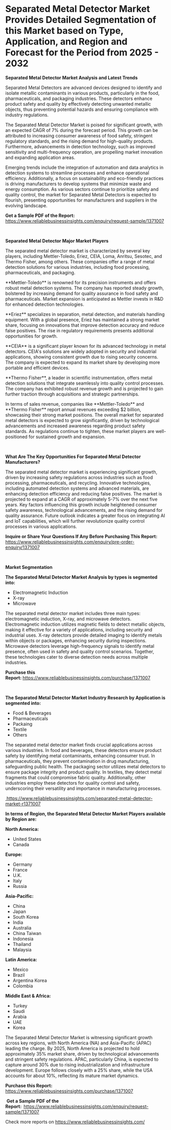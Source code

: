 <p><h1>Separated Metal Detector Market Provides Detailed Segmentation of this Market based on Type, Application, and Region and Forecast for the Period from 2025 - 2032</h1></p><p><strong>Separated Metal Detector Market Analysis and Latest Trends</strong></p>
<p><p>Separated Metal Detectors are advanced devices designed to identify and isolate metallic contaminants in various products, particularly in the food, pharmaceuticals, and packaging industries. These detectors enhance product safety and quality by effectively detecting unwanted metallic objects, thus preventing potential hazards and ensuring compliance with industry regulations.</p><p>The Separated Metal Detector Market is poised for significant growth, with an expected CAGR of 7% during the forecast period. This growth can be attributed to increasing consumer awareness of food safety, stringent regulatory standards, and the rising demand for high-quality products. Furthermore, advancements in detection technology, such as improved sensitivity and multi-frequency operation, are propelling market innovation and expanding application areas.</p><p>Emerging trends include the integration of automation and data analytics in detection systems to streamline processes and enhance operational efficiency. Additionally, a focus on sustainability and eco-friendly practices is driving manufacturers to develop systems that minimize waste and energy consumption. As various sectors continue to prioritize safety and quality control, the market for Separated Metal Detectors is expected to flourish, presenting opportunities for manufacturers and suppliers in the evolving landscape.</p></p>
<p><strong>Get a Sample PDF of the Report:&nbsp;</strong> <a href="https://www.reliablebusinessinsights.com/enquiry/request-sample/1371007?utm_campaign=3350&utm_medium=2&utm_source=Github&utm_content=ia&utm_term=22032025&utm_id=separated-metal-detector">https://www.reliablebusinessinsights.com/enquiry/request-sample/1371007</a></p>
<p>&nbsp;</p>
<p><strong>Separated Metal Detector Major Market Players</strong></p>
<p><p>The separated metal detector market is characterized by several key players, including Mettler-Toledo, Eriez, CEIA, Loma, Anritsu, Sesotec, and Thermo Fisher, among others. These companies offer a range of metal detection solutions for various industries, including food processing, pharmaceuticals, and packaging.</p><p>**Mettler-Toledo** is renowned for its precision instruments and offers robust metal detection systems. The company has reported steady growth, bolstered by increasing demand for quality assurance in food safety and pharmaceuticals. Market expansion is anticipated as Mettler invests in R&D for enhanced detection technologies.</p><p>**Eriez** specializes in separation, metal detection, and materials handling equipment. With a global presence, Eriez has maintained a strong market share, focusing on innovations that improve detection accuracy and reduce false positives. The rise in regulatory requirements presents additional opportunities for growth.</p><p>**CEIA** is a significant player known for its advanced technology in metal detectors. CEIA's solutions are widely adopted in security and industrial applications, showing consistent growth due to rising security concerns. The company is expected to expand its market share by developing more portable and efficient devices.</p><p>**Thermo Fisher**, a leader in scientific instrumentation, offers metal detection solutions that integrate seamlessly into quality control processes. The company has exhibited robust revenue growth and is projected to gain further traction through acquisitions and strategic partnerships.</p><p>In terms of sales revenue, companies like **Mettler-Toledo** and **Thermo Fisher** report annual revenues exceeding $2 billion, showcasing their strong market positions. The overall market for separated metal detectors is expected to grow significantly, driven by technological advancements and increased awareness regarding product safety standards. As regulations continue to tighten, these market players are well-positioned for sustained growth and expansion.</p></p>
<p>&nbsp;</p>
<p><strong>What Are The Key Opportunities For Separated Metal Detector Manufacturers?</strong></p>
<p><p>The separated metal detector market is experiencing significant growth, driven by increasing safety regulations across industries such as food processing, pharmaceuticals, and recycling. Innovative technologies, including automated detection systems and advanced materials, are enhancing detection efficiency and reducing false positives. The market is projected to expand at a CAGR of approximately 5-7% over the next five years. Key factors influencing this growth include heightened consumer safety awareness, technological advancements, and the rising demand for quality assurance. Future outlook indicates a greater focus on integrating AI and IoT capabilities, which will further revolutionize quality control processes in various applications.</p></p>
<p><strong>Inquire or Share Your Questions If Any Before Purchasing This Report:</strong> <a href="https://www.reliablebusinessinsights.com/enquiry/pre-order-enquiry/1371007?utm_campaign=3350&utm_medium=2&utm_source=Github&utm_content=ia&utm_term=22032025&utm_id=separated-metal-detector">https://www.reliablebusinessinsights.com/enquiry/pre-order-enquiry/1371007</a></p>
<p>&nbsp;</p>
<p><strong>Market Segmentation</strong></p>
<p><strong>The Separated Metal Detector Market Analysis by types is segmented into:</strong></p>
<p><ul><li>Electromagnetic Induction</li><li>X-ray</li><li>Microwave</li></ul></p>
<p><p>The separated metal detector market includes three main types: electromagnetic induction, X-ray, and microwave detectors. Electromagnetic induction utilizes magnetic fields to detect metallic objects, making it effective for a variety of applications, including security and industrial uses. X-ray detectors provide detailed imaging to identify metals within objects or packages, enhancing security during inspections. Microwave detectors leverage high-frequency signals to identify metal presence, often used in safety and quality control scenarios. Together, these technologies cater to diverse detection needs across multiple industries.</p></p>
<p><strong>Purchase this Report:&nbsp;</strong><a href="https://www.reliablebusinessinsights.com/purchase/1371007?utm_campaign=3350&utm_medium=2&utm_source=Github&utm_content=ia&utm_term=22032025&utm_id=separated-metal-detector">https://www.reliablebusinessinsights.com/purchase/1371007</a></p>
<p>&nbsp;</p>
<p><strong>The Separated Metal Detector Market Industry Research by Application is segmented into:</strong></p>
<p><ul><li>Food & Beverages</li><li>Pharmaceuticals</li><li>Packaing</li><li>Textile</li><li>Others</li></ul></p>
<p><p>The separated metal detector market finds crucial applications across various industries. In food and beverages, these detectors ensure product safety by identifying metal contaminants, enhancing consumer trust. In pharmaceuticals, they prevent contamination in drug manufacturing, safeguarding public health. The packaging sector utilizes metal detectors to ensure package integrity and product quality. In textiles, they detect metal fragments that could compromise fabric quality. Additionally, other industries employ these detectors for quality control and safety, underscoring their versatility and importance in manufacturing processes.</p></p>
<p><a href="https://www.reliablebusinessinsights.com/separated-metal-detector-market-r1371007?utm_campaign=3350&utm_medium=2&utm_source=Github&utm_content=ia&utm_term=22032025&utm_id=separated-metal-detector">&nbsp;https://www.reliablebusinessinsights.com/separated-metal-detector-market-r1371007</a></p>
<p><strong>In terms of Region, the Separated Metal Detector Market Players available by Region are:</strong></p>
<p>
    <p> <strong> North America: </strong>
        <ul>
            <li>United States</li>
            <li>Canada</li>
        </ul>
        </p> 
    <p> <strong> Europe: </strong>
        <ul>
            <li>Germany</li>
            <li>France</li>
            <li>U.K.</li>
            <li>Italy</li>
            <li>Russia</li>
        </ul>
        </p> 
    <p> <strong> Asia-Pacific: </strong>
        <ul>
            <li>China</li>
            <li>Japan</li>
            <li>South Korea</li>
            <li>India</li>
            <li>Australia</li>
            <li>China Taiwan</li>
            <li>Indonesia</li>
            <li>Thailand</li>
            <li>Malaysia</li>
        </ul>
        </p> 
    <p> <strong> Latin America: </strong>
        <ul>
            <li>Mexico</li>
            <li>Brazil</li>
            <li>Argentina Korea</li>
            <li>Colombia</li>
        </ul>
        </p> 
    <p> <strong> Middle East & Africa: </strong>
        <ul>
            <li>Turkey</li>
            <li>Saudi</li>
            <li>Arabia</li>
            <li>UAE</li>
            <li>Korea</li>
        </ul>
    </p>
    </p>
<p><p>The Separated Metal Detector Market is witnessing significant growth across key regions, with North America (NA) and Asia-Pacific (APAC) leading the charge. By 2025, North America is projected to hold approximately 35% market share, driven by technological advancements and stringent safety regulations. APAC, particularly China, is expected to capture around 30% due to rising industrialization and infrastructure development. Europe follows closely with a 25% share, while the USA accounts for about 10%, reflecting its mature market dynamics.</p></p>
<p><strong>Purchase this Report: </strong><a href="https://www.reliablebusinessinsights.com/purchase/1371007?utm_campaign=3350&utm_medium=2&utm_source=Github&utm_content=ia&utm_term=22032025&utm_id=separated-metal-detector">https://www.reliablebusinessinsights.com/purchase/1371007</a></p>
<p>&nbsp;<strong>Get a Sample PDF of the Report:&nbsp;&nbsp;</strong><a href="https://www.reliablebusinessinsights.com/enquiry/request-sample/1371007?utm_campaign=3350&utm_medium=2&utm_source=Github&utm_content=ia&utm_term=22032025&utm_id=separated-metal-detector">https://www.reliablebusinessinsights.com/enquiry/request-sample/1371007</a></p>
<p><strong></strong></p>
<p>Check more reports on <a href="https://www.reliablebusinessinsights.com/?utm_campaign=3350&utm_medium=2&utm_source=Github&utm_content=ia&utm_term=22032025&utm_id=separated-metal-detector">https://www.reliablebusinessinsights.com/</a></p>
